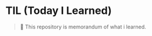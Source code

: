 TIL (Today I Learned)
==========================

> :notebook: This repository is memorandum of what i learned.